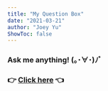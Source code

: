```yaml
---
title: "My Question Box"
date: "2021-03-21"
author: "Joey Yu"
ShowToc: false
---
```


### Ask me anything! (｡･∀･)ﾉﾞ

### 👉 [Click here](https://peing.net/en/924ed9e400c652) 👈

